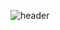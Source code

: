 ![header](https://capsule-render.vercel.app/api?type=waving&color=gradient&height=240&section=header&text=Sangbeom%20Heo&fontSize=50)
